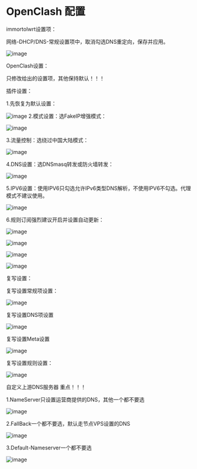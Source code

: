 # OpenClash 配置

immortolwrt设置项：

网络-DHCP/DNS-常规设置项中，取消勾选DNS重定向，保存并应用。

![image](https://github.com/user-attachments/assets/f25cbf31-6112-43f2-a69f-079e3a702344)

OpenClash设置：

只修改给出的设置项，其他保持默认！！！

插件设置：

1.先恢复为默认设置：

![image](https://github.com/user-attachments/assets/f369c293-7f3d-4aa2-97b8-592ce75e38af)
2.模式设置：选FakeIP增强模式：

![image](https://github.com/user-attachments/assets/8d97168d-8a05-4945-a0c4-d2b96b5d4ab5)

3.流量控制：选绕过中国大陆模式：

![image](https://github.com/user-attachments/assets/70498b2d-47b7-4af8-beff-d58b6916631f)

4.DNS设置：选DNSmasq转发或防火墙转发：

![image](https://github.com/user-attachments/assets/2db2a626-ef5f-47ac-908c-e189190db6a1)

5.IPV6设置：使用IPV6只勾选允许IPv6类型DNS解析，不使用IPV6不勾选。代理模式不建议使用。

![image](https://github.com/user-attachments/assets/39f920cc-20e2-4a04-a7f0-55e6b4de4a6c)

6.规则订阅强烈建议开启并设置自动更新：

![image](https://github.com/user-attachments/assets/c839ed74-8edd-4699-9ace-ef8fb923c978)

![image](https://github.com/user-attachments/assets/793fa2bc-d820-4999-a31b-7364c1d1b63d)

![image](https://github.com/user-attachments/assets/21ba1b49-7658-4fd8-a839-4a91a8526468)

![image](https://github.com/user-attachments/assets/cbfbb2e3-e502-41de-9b71-a732a0a72a5a)

复写设置：

复写设置常规项设置：

![image](https://github.com/user-attachments/assets/3ddb7443-3518-4ccd-8e10-736634f7b7c8)

复写设置DNS项设置

![image](https://github.com/user-attachments/assets/6487073e-25a7-4fd0-afaa-c66513854bbc)

复写设置Meta设置

![image](https://github.com/user-attachments/assets/b4f7729d-415b-4fa3-be51-cd998b9496dd)

复写设置规则设置：

![image](https://github.com/user-attachments/assets/67eeba49-b1b6-4ef0-b219-ca7112da2103)

自定义上游DNS服务器  重点！！！

1.NameServer只设置运营商提供的DNS，其他一个都不要选

![image](https://github.com/user-attachments/assets/1130bad0-42c8-4749-987e-006de2b432a1)

2.FallBack一个都不要选，默认走节点VPS设置的DNS

![image](https://github.com/user-attachments/assets/9f27784d-6218-4eff-b573-ac629c69d392)

3.Default-Nameserver一个都不要选

![image](https://github.com/user-attachments/assets/2ad8aa36-24ba-447a-9c82-6f2f1633b211)
